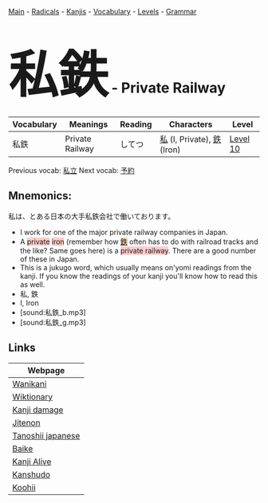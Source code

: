 <style> bigfont {font-size: 100px}</style>
[Main](../README.md) -
[Radicals](../radicals.md) -
[Kanjis](../kanjis.md) -
[Vocabulary](../vocabulary.md) -
[Levels](../levels.md) -
[Grammar](../grammar.md)
# <bigfont> 私鉄</bigfont> - Private Railway 

| Vocabulary | Meanings | Reading | Characters | Level |
| --- | --- | --- | --- | --- |
| 私鉄 | Private Railway | してつ |  [私](../kanjis/私.md) (I, Private), [鉄](../kanjis/鉄.md) (Iron) | [Level 10](../levels/wk_level10.md) |

Previous vocab: [私立](私立.md) Next vocab: [予約](予約.md) 

## Mnemonics:
私は、とある日本の大手私鉄会社で働いております。
* I work for one of the major private railway companies in Japan.
* A <span style="background-color:#ffcccb"> private</span> <span style="background-color:#ffcccb"> iron</span> (remember how <span style="background-color:#fed8b1"> [鉄](https://jisho.org/search/鉄)</span> often has to do with railroad tracks and the like? Same goes here) is a <span style="background-color:#ffcccb"> private railway</span>. There are a good number of these in Japan.
* This is a jukugo word, which usually means on'yomi readings from the kanji. If you know the readings of your kanji you'll know how to read this as well.
* 私, 鉄
* I, Iron
* [sound:私鉄_b.mp3]
* [sound:私鉄_g.mp3]


## Links 

| Webpage |
| --- |
| [Wanikani          ](https://www.wanikani.com/kanji/私鉄) |
| [Wiktionary        ](https://en.wiktionary.org/wiki/私鉄) |
| [Kanji damage      ](http://www.kanjidamage.com/kanji/search?utf8=✓&q=私鉄) |
| [Jitenon           ](https://jitenon.com/kanji/私鉄) |
| [Tanoshii japanese ](https://www.tanoshiijapanese.com/dictionary/kanji.cfm?k=私鉄) |
| [Baike             ](https://baike.baidu.com/item/私鉄) |
| [Kanji Alive       ](https://app.kanjialive.com/私鉄) |
| [Kanshudo          ](https://www.kanshudo.com/searchmn?q=私鉄) |
| [Koohii            ](https://kanji.koohii.com/study/kanji/私鉄) |
